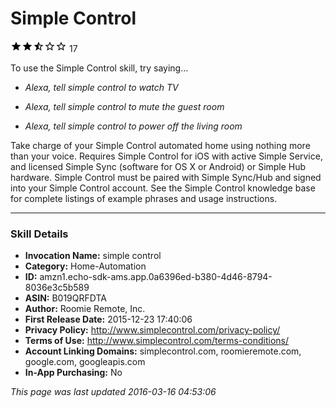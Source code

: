 # Simple Control
![2.5 stars](../../../images/ic_star_black_18dp_1x.png)![2.5 stars](../../../images/ic_star_black_18dp_1x.png)![2.5 stars](../../../images/ic_star_half_black_18dp_1x.png)![2.5 stars](../../../images/ic_star_border_black_18dp_1x.png)![2.5 stars](../../../images/ic_star_border_black_18dp_1x.png) 17

To use the Simple Control skill, try saying...

* *Alexa, tell simple control to watch TV*

* *Alexa, tell simple control to mute the guest room*

* *Alexa, tell simple control to power off the living room*

Take charge of your Simple Control automated home using nothing more than your voice. Requires Simple Control for iOS with active Simple Service, and licensed Simple Sync (software for OS X or Android) or Simple Hub hardware. Simple Control must be paired with Simple Sync/Hub and signed into your Simple Control account. See the Simple Control knowledge base for complete listings of example phrases and usage instructions.

***

### Skill Details

* **Invocation Name:** simple control
* **Category:** Home-Automation
* **ID:** amzn1.echo-sdk-ams.app.0a6396ed-b380-4d46-8794-8036e3c5b589
* **ASIN:** B019QRFDTA
* **Author:** Roomie Remote, Inc.
* **First Release Date:** 2015-12-23 17:40:06
* **Privacy Policy:** http://www.simplecontrol.com/privacy-policy/
* **Terms of Use:** http://www.simplecontrol.com/terms-conditions/
* **Account Linking Domains:** simplecontrol.com, roomieremote.com, google.com, googleapis.com
* **In-App Purchasing:** No

*This page was last updated 2016-03-16 04:53:06*
